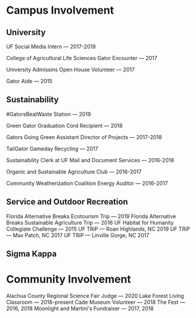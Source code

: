 # Campus Involvement
## University 
UF Social Media Intern — 2017-2019

College of Agricultural Life Sciences Gator Encounter — 2017

University Admissins Open House Volunteer — 2017

Gator Aide — 2015 

## Sustainability
#GatorsBeatWaste Station — 2019

Green Gator Graduation Cord Recipient — 2018

Gators Going Green Assistant Director of Projects — 2017-2018 

TailGator Gameday Recycling — 2017

Sustainability Clerk at UF Mail and Document Services — 2016-2018

Organic and Sustainable Agriculture Club — 2016-2017

Community Weatherization Coalition Energy Auditor — 2016-2017

## Service and Outdoor Recreation
Florida Alternative Breaks Ecotourism Trip — 2019
Florida Alternative Breaks Sustainable Agriculture Trip — 2016
UF Habitat for Humanity Collegiate Challenge — 2015
UF TRiP — Roan Highlands, NC 2019
UF TRiP — Max Patch, NC 2017
UF TRiP — Linville Gorge, NC 2017

## Sigma Kappa

# Community Involvement
Alachua County Regional Science Fair Judge — 2020
Lake Forest Living Classroom — 2018-present
Cade Museum Volunteer — 2018
The Fest — 2016, 2018
Moonlight and Martini's Fundraiser — 2017, 2018



